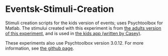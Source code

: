 # Eventsk-Stimuli-Creation
Stimuli creation scripts for the kids version of events; uses Psychtoolbox for Matlab. The stimului created with this experiment is from [the adults version of this experiment](https://github.com/nu-childlab/Events-adults), and is used in [the kids app (written by Casey)](https://github.com/nu-childlab/eventsk1).

These experiments also use Psychtoolbox version 3.0.12. For more information, see [the github page](https://github.com/Psychtoolbox-3/Psychtoolbox-3).
